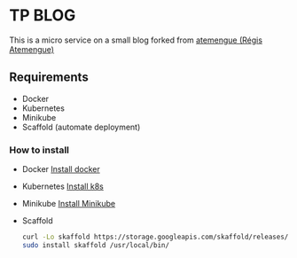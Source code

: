 # TP BLOG

This is a micro service on a small blog forked from [atemengue (Régis Atemengue)](https://github.com/atemengue/tp-blog)

## Requirements
- Docker
- Kubernetes
- Minikube
- Scaffold (automate deployment)



### How to install

- Docker [Install docker](https://www.digitalocean.com/community/tutorials/how-to-install-and-use-docker-on-ubuntu-20-04)

- Kubernetes [Install k8s](https://kubernetes.io/docs/tasks/tools/install-kubectl-linux/)

- Minikube [Install Minikube](https://kubernetes.io/fr/docs/tasks/tools/install-minikube/)

- Scaffold

    ```bash
    curl -Lo skaffold https://storage.googleapis.com/skaffold/releases/latest/skaffold-linux-amd64 && \
    sudo install skaffold /usr/local/bin/
    ```
    